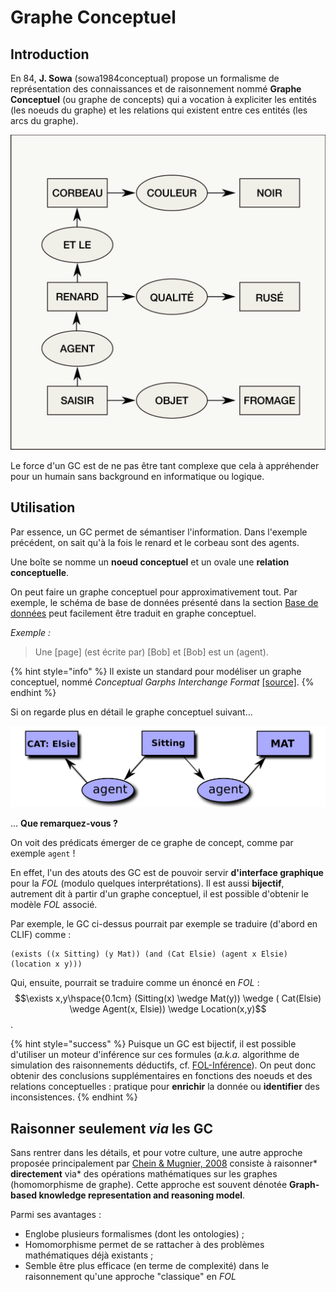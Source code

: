 # Graphe Conceptuel

## Introduction

En 84, **J. Sowa** (sowa1984conceptual) propose un formalisme de représentation des connaissances et de raisonnement nommé **Graphe Conceptuel** (ou graphe de concepts) qui a vocation à expliciter les entités (les noeuds du graphe) et les relations qui existent entre ces entités (les arcs du graphe).

![Un graphe conceptuel faisant intervenir des éléments d'un fable de La Fontaine, source wiki](assets/graphe_conceptuel.png)

Le force d'un GC est de ne pas être tant complexe que cela à appréhender pour un humain sans background en informatique ou logique.

## Utilisation

Par essence, un GC permet de sémantiser l'information. Dans l'exemple précédent, on sait qu'à la fois le renard et le corbeau sont des agents.

Une boîte se nomme un **noeud conceptuel** et un ovale une **relation conceptuelle**.

On peut faire un graphe conceptuel pour approximativement tout. Par exemple, le schéma de base de données présenté dans la section [Base de données](bdd.md) peut facilement être traduit en graphe conceptuel.

*Exemple :*
> Une [page] (est écrite par) [Bob] et [Bob] est un (agent).

{% hint style="info" %}
Il existe un standard pour modéliser un graphe conceptuel, nommé *Conceptual Garphs Interchange Format* [[source]](http://www.jfsowa.com/cg/annexb.htm).
{% endhint %}

Si on regarde plus en détail le graphe conceptuel suivant...

![Graphe conceptuel illustrant un chat, Elsie, assis sur un coussin.](assets/cg_cat_on_mat.png)

... **Que remarquez-vous ?**

 On voit des prédicats émerger de ce graphe de concept, comme par exemple `agent` !

 En effet, l'un des atouts des GC est de pouvoir servir **d'interface graphique** pour la *FOL* (modulo quelques interprétations). Il est aussi **bijectif**, autrement dit à partir d'un graphe conceptuel, il est possible d'obtenir le modèle *FOL* associé.

 Par exemple, le GC ci-dessus pourrait par exemple se traduire (d'abord en CLIF) comme :
 ```CLIF
 (exists ((x Sitting) (y Mat)) (and (Cat Elsie) (agent x Elsie) (location x y)))
 ```

 Qui, ensuite, pourrait se traduire comme un énoncé en *FOL* : $$\exists x,y\hspace{0.1cm} (Sitting(x) \wedge Mat(y)) \wedge ( Cat(Elsie) \wedge Agent(x, Elsie)) \wedge Location(x,y)$$.

{% hint style="success" %}
Puisque un GC est bijectif, il est possible d'utiliser un moteur d'inférence sur ces formules (*a.k.a.* algorithme de simulation des raisonnements déductifs, cf. [FOL-Inférence](fol.md/#inference)). On peut donc obtenir des conclusions supplémentaires en fonctions des noeuds et des relations conceptuelles : pratique pour **enrichir** la donnée ou **identifier** des inconsistences.
{% endhint %}

## Raisonner seulement *via* les GC

Sans rentrer dans les détails, et pour votre culture, une autre approche proposée principalement par [Chein & Mugnier, 2008](../REF.md/#chein2008) consiste à raisonner* **directement** via* des opérations mathématiques sur les graphes (homomorphisme de graphe). Cette approche est souvent dénotée **Graph-based knowledge representation and reasoning model**.

Parmi ses avantages :

* Englobe plusieurs formalismes (dont les ontologies) ;
* Homomorphisme permet de se rattacher à des problèmes mathématiques déjà existants ;
* Semble être plus efficace (en terme de complexité) dans le raisonnement qu'une approche "classique" en *FOL*